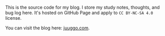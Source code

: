 This is the source code for my blog. I store my study notes, thoughts, and bug log here. It's hosted on GitHub Page and apply to `CC BY-NC-SA 4.0` license.

You can visit the blog here: [juuggo.com](https://juuggo.com).
